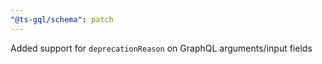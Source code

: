 ```yaml
---
"@ts-gql/schema": patch
---
```


Added support for `deprecationReason` on GraphQL arguments/input fields
